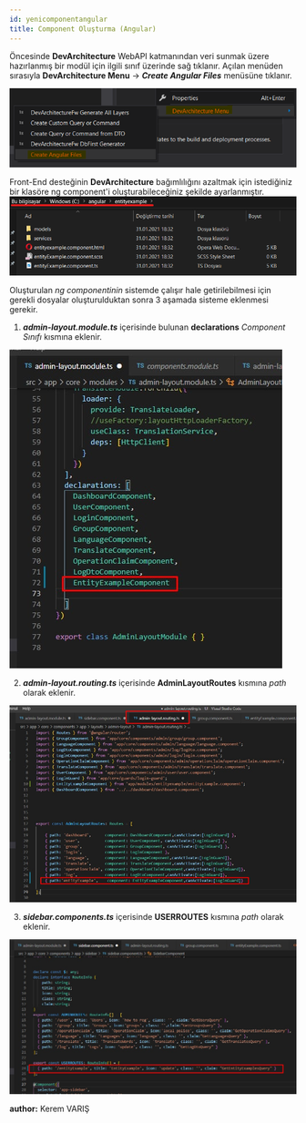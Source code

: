 ```yaml
---
id: yenicomponentangular
title: Component Oluşturma (Angular)
---
```

Öncesinde **DevArchitecture** WebAPI katmanından veri sunmak üzere hazırlanmış bir modül için ilgili sınıf üzerinde sağ tıklanır. Açılan menüden sırasıyla **DevArchitecture Menu** -> ***Create Angular Files*** menüsüne tıklanır. 

![](./media/image105.png)

Front-End desteğinin **DevArchitecture** bağımlılığını azaltmak için istediğiniz bir klasöre ng component'i oluşturabileceğiniz şekilde ayarlanmıştır. 
![](./media/image106.png)

Oluşturulan *ng componentinin* sistemde çalışır hale getirilebilmesi için gerekli dosyalar oluşturulduktan sonra 3 aşamada sisteme eklenmesi gerekir.

1. ***admin-layout.module.ts*** içerisinde bulunan **declarations** *Component Sınıfı* kısmına eklenir.

![](./media/image102.png)

2. ***admin-layout.routing.ts*** içerisinde **AdminLayoutRoutes** kısmına *path* olarak eklenir.
   
![](./media/image104.png)

3. ***sidebar.components.ts*** içerisinde **USERROUTES** kısmına *path* olarak eklenir.
   
![](./media/image103.png)



**author:** Kerem VARIŞ